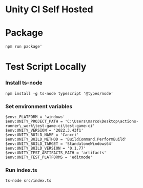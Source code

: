 # Unity CI Self Hosted

# Package
```
npm run package'
```

# Test Script Locally

### Install ts-node
```
npm install -g ts-node typescript '@types/node'
```

### Set environment variables

```
$env:_PLATFORM = 'windows'
$env:UNITY_PROJECT_PATH = 'C:\Users\marco\Desktop\actions-runner\_work\test-game-ci\test-game-ci'
$env:UNITY_VERSION = '2022.3.43f1'
$env:UNITY_BUILD_NAME = 'Cancri'
$env:UNITY_BUILD_METHOD = 'BuildCommand.PerformBuild'
$env:UNITY_BUILD_TARGET = 'StandaloneWindows64'
$env:UNITY_BUILD_VERSION = '0.1.77'
$env:UNITY_TEST_ARTIFACTS_PATH = 'artifacts'
$env:UNITY_TEST_PLATFORMS = 'editmode'
```

### Run index.ts

```
ts-node src/index.ts
```